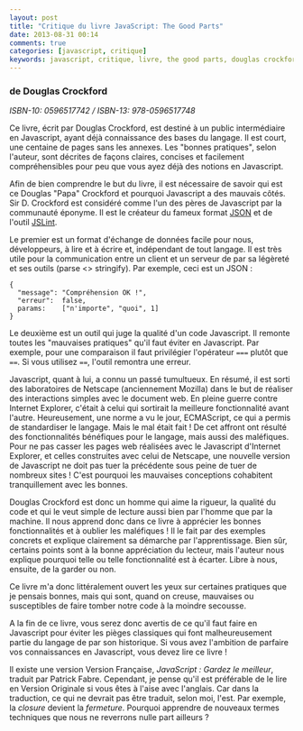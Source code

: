 ```yaml
---
layout: post
title: "Critique du livre JavaScript: The Good Parts"
date: 2013-08-31 00:14
comments: true
categories: [javascript, critique]
keywords: javascript, critique, livre, the good parts, douglas crockford
--- 
```

### de Douglas Crockford
*ISBN-10: 0596517742 / ISBN-13: 978-0596517748*

Ce livre, écrit par Douglas Crockford, est destiné à un public intermédiaire en Javascript, ayant déjà connaissance des bases du langage. Il est court, une centaine de pages sans les annexes. Les "bonnes pratiques", selon l'auteur, sont décrites de façons claires, concises et facilement compréhensibles pour peu que vous ayez déjà des notions en Javascript.

Afin de bien comprendre le but du livre, il est nécessaire de savoir qui est ce Douglas "Papa" Crockford et pourquoi Javascript a des mauvais côtés. Sir D. Crockford est considéré comme l'un des pères de Javascript par la communauté éponyme. Il est le créateur du fameux format [JSON](http://json.org) et de l'outil [JSLint](http://jslint.com).
<!--more-->
Le premier est un format d'échange de données facile pour nous, développeurs, à lire et à écrire et, indépendant de tout langage. Il est très utile pour la communication entre un client et un serveur de par sa légèreté et ses outils (parse <> stringify). Par exemple, ceci est un JSON :

    {
      "message": "Compréhension OK !", 
      "erreur":  false, 
      params:    ["n'importe", "quoi", 1] 
    }

Le deuxième est un outil qui juge la qualité d'un code Javascript. Il remonte toutes les "mauvaises pratiques" qu'il faut éviter en Javascript. Par exemple, pour une comparaison il faut privilégier l'opérateur `===` plutôt que `==`. Si vous utilisez `==`, l'outil remontra une erreur.

Javascript, quant à lui, a connu un passé tumultueux. En résumé, il est sorti des laboratoires de Netscape (anciennement Mozilla) dans le but de réaliser des interactions simples avec le document web. En pleine guerre contre Internet Explorer, c'était à celui qui sortirait la meilleure fonctionnalité avant l'autre. Heureusement, une norme a vu le jour, ECMAScript, ce qui a permis de standardiser le langage. Mais le mal était fait ! De cet affront ont résulté des fonctionnalités bénéfiques pour le langage, mais aussi des maléfiques. Pour ne pas casser les pages web réalisées avec le Javascript d'Internet Explorer, et celles construites avec celui de Netscape, une nouvelle version de Javascript ne doit pas tuer la précédente sous peine de tuer de nombreux sites ! C'est pourquoi les mauvaises conceptions cohabitent tranquillement avec les bonnes.

Douglas Crockford est donc un homme qui aime la rigueur, la qualité du code et qui le veut simple de lecture aussi bien par l'homme que par la machine. Il nous apprend donc dans ce livre à apprécier les bonnes fonctionnalités et à oublier les maléfiques ! Il le fait par des exemples concrets et explique clairement sa démarche par l'apprentissage. Bien sûr, certains points sont à la bonne appréciation du lecteur, mais l'auteur nous explique pourquoi telle ou telle fonctionnalité est à écarter. Libre à nous, ensuite, de la garder ou non.

Ce livre m'a donc littéralement ouvert les yeux sur certaines pratiques que je pensais bonnes, mais qui sont, quand on creuse, mauvaises ou susceptibles de faire tomber notre code à la moindre secousse.

A la fin de ce livre, vous serez donc avertis de ce qu'il faut faire en Javascript pour éviter les pièges classiques qui font malheureusement partie du langage de par son historique. Si vous avez l'ambition de parfaire vos connaissances en Javascript, vous devez lire ce livre !

Il existe une version Version Française, *JavaScript : Gardez le meilleur*, traduit par Patrick Fabre. Cependant, je pense qu'il est préférable de le lire en Version Originale si vous êtes à l'aise avec l'anglais. Car dans la traduction, ce qui ne devrait pas être traduit, selon moi, l'est. Par exemple, la *closure* devient la *fermeture*. Pourquoi apprendre de nouveaux termes techniques que nous ne reverrons nulle part ailleurs ?